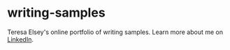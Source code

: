 # writing-samples
Teresa Elsey's online portfolio of writing samples.  Learn more about me on [LinkedIn](https://www.linkedin.com/in/teresaelsey/).
